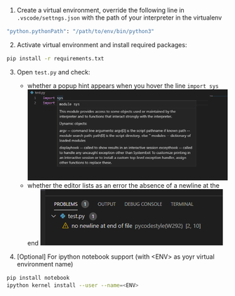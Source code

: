 1. Create a virtual environment, override the following line in `.vscode/settngs.json` with the path of your interpreter in the virtualenv
```bash
"python.pythonPath": "/path/to/env/bin/python3"
```
2. Activate virtual environment and install required packages:
```bash
pip install -r requirements.txt
```
3. Open `test.py` and check:  
    - whether a popup hint appears when you hover the line `import sys`  
![hinting][hinting]
    - whether the editor lists as an error the absence of a newline at the end
![problems][problems]

4. [Optional] For ipython notebook support (with \<ENV\> as yoyr virtual environment name)  
```bash
pip install notebook
ipython kernel install --user --name=<ENV>
```

[hinting]: imgs/hover.png
[problems]: imgs/problems.png
